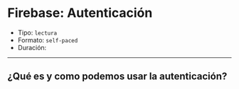 # Firebase: Autenticación

- Tipo: `lectura`
- Formato: `self-paced`
- Duración: ` `

***

## ¿Qué es y como podemos usar la autenticación?
